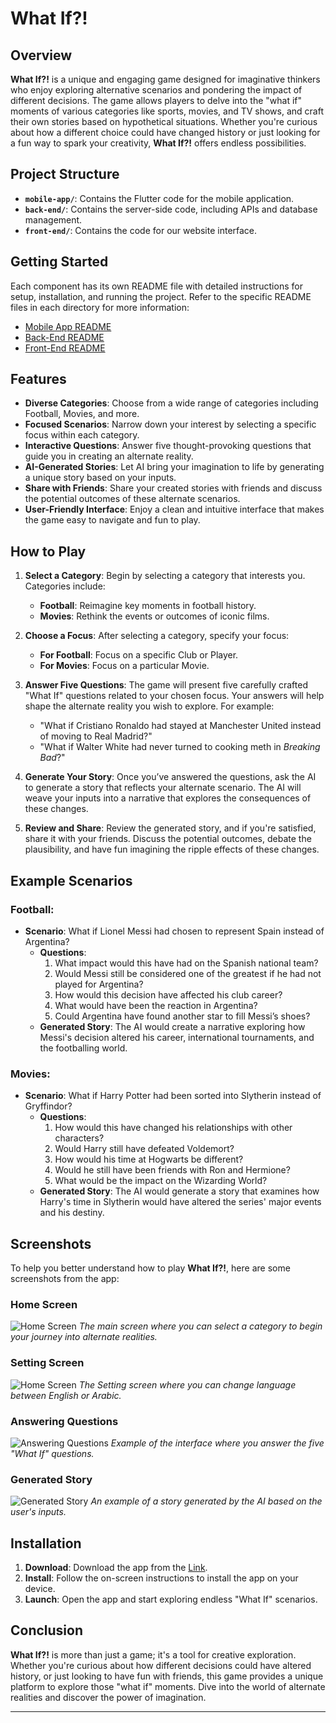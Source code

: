 
# What If?!

## Overview
**What If?!** is a unique and engaging game designed for imaginative thinkers who enjoy exploring alternative scenarios and pondering the impact of different decisions. The game allows players to delve into the "what if" moments of various categories like sports, movies, and TV shows, and craft their own stories based on hypothetical situations. Whether you're curious about how a different choice could have changed history or just looking for a fun way to spark your creativity, **What If?!** offers endless possibilities.

## Project Structure
 - **`mobile-app/`**: Contains the Flutter code for the mobile application. 
 -  **`back-end/`**: Contains the server-side code, including APIs and database management. 
 -  **`front-end/`**: Contains the code for our website interface. 
## Getting Started 
Each component has its own README file with detailed instructions for setup, installation, and running the project. Refer to the specific README files in each directory for more information: 
- [Mobile App README](./mobile-app/README.md)
- [Back-End README](./back-end/README.md) 
- [Front-End README](./front-end/README.md)

## Features
- **Diverse Categories**: Choose from a wide range of categories including Football, Movies, and more.
- **Focused Scenarios**: Narrow down your interest by selecting a specific focus within each category.
- **Interactive Questions**: Answer five thought-provoking questions that guide you in creating an alternate reality.
- **AI-Generated Stories**: Let AI bring your imagination to life by generating a unique story based on your inputs.
- **Share with Friends**: Share your created stories with friends and discuss the potential outcomes of these alternate scenarios.
- **User-Friendly Interface**: Enjoy a clean and intuitive interface that makes the game easy to navigate and fun to play.

## How to Play

1. **Select a Category**: Begin by selecting a category that interests you. Categories include:
   - **Football**: Reimagine key moments in football history.
   - **Movies**: Rethink the events or outcomes of iconic films.
   
2. **Choose a Focus**: After selecting a category, specify your focus:
   - **For Football**: Focus on a specific Club or Player.
   - **For Movies**: Focus on a particular Movie.

3. **Answer Five Questions**: The game will present five carefully crafted "What If" questions related to your chosen focus. Your answers will help shape the alternate reality you wish to explore. For example:
   - "What if Cristiano Ronaldo had stayed at Manchester United instead of moving to Real Madrid?"
   - "What if Walter White had never turned to cooking meth in *Breaking Bad*?"

4. **Generate Your Story**: Once you’ve answered the questions, ask the AI to generate a story that reflects your alternate scenario. The AI will weave your inputs into a narrative that explores the consequences of these changes.

5. **Review and Share**: Review the generated story, and if you're satisfied, share it with your friends. Discuss the potential outcomes, debate the plausibility, and have fun imagining the ripple effects of these changes.

## Example Scenarios

### Football:
- **Scenario**: What if Lionel Messi had chosen to represent Spain instead of Argentina? 
  - **Questions**: 
    1. What impact would this have had on the Spanish national team?
    2. Would Messi still be considered one of the greatest if he had not played for Argentina?
    3. How would this decision have affected his club career?
    4. What would have been the reaction in Argentina?
    5. Could Argentina have found another star to fill Messi’s shoes?
  - **Generated Story**: The AI would create a narrative exploring how Messi's decision altered his career, international tournaments, and the footballing world.

### Movies:
- **Scenario**: What if Harry Potter had been sorted into Slytherin instead of Gryffindor?
  - **Questions**:
    1. How would this have changed his relationships with other characters?
    2. Would Harry still have defeated Voldemort?
    3. How would his time at Hogwarts be different?
    4. Would he still have been friends with Ron and Hermione?
    5. What would be the impact on the Wizarding World?
  - **Generated Story**: The AI would generate a story that examines how Harry's time in Slytherin would have altered the series' major events and his destiny.

## Screenshots

To help you better understand how to play **What If?!**, here are some screenshots from the app:

### Home Screen
![Home Screen](./assets/HomeScreen.jpg)
*The main screen where you can select a category to begin your journey into alternate realities.*

### Setting Screen
![Home Screen](./assets/SettingScreen.jpg)
*The Setting screen where you can change language between English or Arabic.*

### Answering Questions
![Answering Questions](./assets/answering_questions.jpg)
*Example of the interface where you answer the five "What If" questions.*

### Generated Story
![Generated Story](./assets/generated_story.jpg)
*An example of a story generated by the AI based on the user's inputs.*


## Installation

1. **Download**: Download the app from the [Link](https://www.mediafire.com/file/mh8lntfut23k19i/What-IF.apk/file).
2. **Install**: Follow the on-screen instructions to install the app on your device.
3. **Launch**: Open the app and start exploring endless "What If" scenarios.

## Conclusion

**What If?!** is more than just a game; it's a tool for creative exploration. Whether you're curious about how different decisions could have altered history, or just looking to have fun with friends, this game provides a unique platform to explore those "what if" moments. Dive into the world of alternate realities and discover the power of imagination.

---